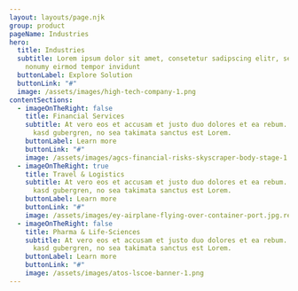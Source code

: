 ```yaml
---
layout: layouts/page.njk
group: product
pageName: Industries
hero:
  title: Industries
  subtitle: Lorem ipsum dolor sit amet, consetetur sadipscing elitr, sed diam
    nonumy eirmod tempor invidunt
  buttonLabel: Explore Solution
  buttonLink: "#"
  image: /assets/images/high-tech-company-1.png
contentSections:
  - imageOnTheRight: false
    title: Financial Services
    subtitle: At vero eos et accusam et justo duo dolores et ea rebum. Stet clita
      kasd gubergren, no sea takimata sanctus est Lorem.
    buttonLabel: Learn more
    buttonLink: "#"
    image: /assets/images/agcs-financial-risks-skyscraper-body-stage-1.png
  - imageOnTheRight: true
    title: Travel & Logistics
    subtitle: At vero eos et accusam et justo duo dolores et ea rebum. Stet clita
      kasd gubergren, no sea takimata sanctus est Lorem.
    buttonLabel: Learn more
    buttonLink: "#"
    image: /assets/images/ey-airplane-flying-over-container-port.jpg.rendition.1800-1.png
  - imageOnTheRight: false
    title: Pharma & Life-Sciences
    subtitle: At vero eos et accusam et justo duo dolores et ea rebum. Stet clita
      kasd gubergren, no sea takimata sanctus est Lorem.
    buttonLabel: Learn more
    buttonLink: "#"
    image: /assets/images/atos-lscoe-banner-1.png
---
```

